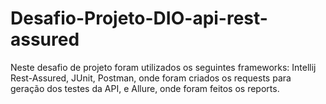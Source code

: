 # Desafio-Projeto-DIO-api-rest-assured
Neste desafio de projeto foram utilizados os seguintes frameworks: Intellij Rest-Assured, JUnit, Postman, onde foram criados os requests para geração dos testes da API, e Allure, onde foram feitos os reports.
